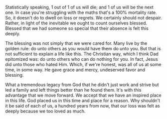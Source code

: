 
Statistically speaking, 1 out of 1 of us will die;
and 1 of us will be the next one.
In case you're struggling with the maths that's a 100% mortality rate. 
So, it doesn't do to dwell on loss or regrets.
We certainly should not despair.
Rather, in light of the inevitable we ought to count ourselves blessed.
Blessed that we had someone so special that their absence is felt this deeply.

The blessing was not simply that we were cared for.
Many live by the golden rule: 
do unto others as you would have them do unto you.
But that is not sufficient to explain a life like this.
The Christian way, which I think Dad epitomized was:
do unto others who can do nothing for you.
In fact, Jesus did unto those who hated Him.
Which, if we're honest, was all of us at some time, in some way.
He gave grace and mercy, undeserved favor and blessing.

What a tremendous legacy from God that he didn't just work and strive but led a family and left things better than he found them.
It's with this advantage that we move forward. 
We accept that we have an inspired place in this life. 
God placed us in this time and place for a reason.
Why shouldn't it be said of each of us, a hundred years from now, that our loss was felt as deeply because we too loved as much.